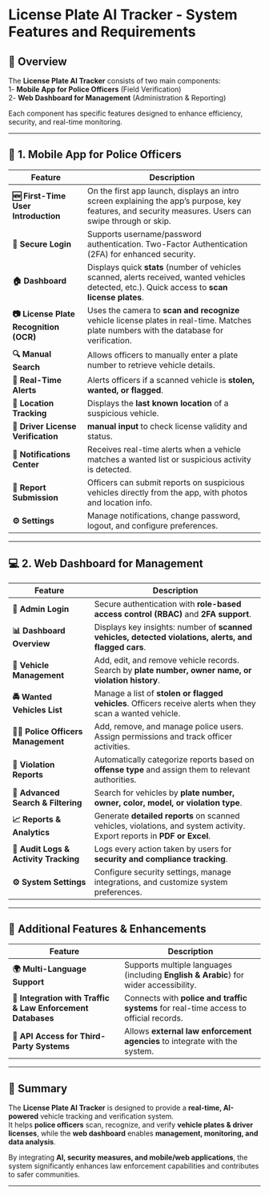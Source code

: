 # License Plate AI Tracker - System Features and Requirements

## 📌 Overview
The **License Plate AI Tracker** consists of two main components:  
1️- **Mobile App for Police Officers** (Field Verification)  
2️- **Web Dashboard for Management** (Administration & Reporting)  

Each component has specific features designed to enhance efficiency, security, and real-time monitoring.

---

## 📱 1. Mobile App for Police Officers

| Feature | Description |
|---------|------------|
|**🆕 First-Time User Introduction** | On the first app launch, displays an intro screen explaining the app’s purpose, key features, and security measures. Users can swipe through or skip. |
| **🔐 Secure Login** | Supports username/password authentication. Two-Factor Authentication (2FA) for enhanced security. |
| **🏠 Dashboard** | Displays quick **stats** (number of vehicles scanned, alerts received, wanted vehicles detected, etc.). Quick access to **scan license plates**. |
| **📷 License Plate Recognition (OCR)** | Uses the camera to **scan and recognize** vehicle license plates in real-time. Matches plate numbers with the database for verification. |
| **🔍 Manual Search** | Allows officers to manually enter a plate number to retrieve vehicle details. |
| **🚨 Real-Time Alerts** | Alerts officers if a scanned vehicle is **stolen, wanted, or flagged**. |
| **📍 Location Tracking** | Displays the **last known location** of a suspicious vehicle. |
| **📑 Driver License Verification** | **manual input** to check license validity and status. |
| **🔔 Notifications Center** | Receives real-time alerts when a vehicle matches a wanted list or suspicious activity is detected. |
| **📩 Report Submission** | Officers can submit reports on suspicious vehicles directly from the app, with photos and location info. |
| **⚙️ Settings** | Manage notifications, change password, logout, and configure preferences. |

---

## 💻 2. Web Dashboard for Management

| Feature | Description |
|---------|------------|
| **🔐 Admin Login** | Secure authentication with **role-based access control (RBAC)** and **2FA support**. |
| **📊 Dashboard Overview** | Displays key insights: number of **scanned vehicles, detected violations, alerts, and flagged cars**. |
| **🚗 Vehicle Management** | Add, edit, and remove vehicle records. Search by **plate number, owner name, or violation history**. |
| **🚔 Wanted Vehicles List** | Manage a list of **stolen or flagged vehicles**. Officers receive alerts when they scan a wanted vehicle. |
| **👮‍♂️ Police Officers Management** | Add, remove, and manage police users. Assign permissions and track officer activities. |
| **📜 Violation Reports** | Automatically categorize reports based on **offense type** and assign them to relevant authorities. |
| **🔎 Advanced Search & Filtering** | Search for vehicles by **plate number, owner, color, model, or violation type**. |
| **📈 Reports & Analytics** | Generate **detailed reports** on scanned vehicles, violations, and system activity. Export reports in **PDF or Excel**. |
| **📂 Audit Logs & Activity Tracking** | Logs every action taken by users for **security and compliance tracking**. |
| **⚙️ System Settings** | Configure security settings, manage integrations, and customize system preferences. |

---

## 🚀 Additional Features & Enhancements  

| Feature | Description |
|---------|------------|
| **🌍 Multi-Language Support** | Supports multiple languages (including **English & Arabic**) for wider accessibility. |
| **🔗 Integration with Traffic & Law Enforcement Databases** | Connects with **police and traffic systems** for real-time access to official records. |
| **📡 API Access for Third-Party Systems** | Allows **external law enforcement agencies** to integrate with the system. |
---

## 📌 Summary  

The **License Plate AI Tracker** is designed to provide a **real-time, AI-powered** vehicle tracking and verification system.  
It helps **police officers** scan, recognize, and verify **vehicle plates & driver licenses**, while the **web dashboard** enables **management, monitoring, and data analysis**.

By integrating **AI, security measures, and mobile/web applications**, the system significantly enhances law enforcement capabilities and contributes to safer communities.

---

